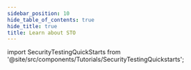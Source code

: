 ```yaml
---
sidebar_position: 10
hide_table_of_contents: true
hide_title: true
title: Learn about STO
---
```


<!-- # CI Build -->

<!-- Custom component -->

import SecurityTestingQuickStarts from '@site/src/components/Tutorials/SecurityTestingQuickstarts';

<SecurityTestingQuickStarts />
